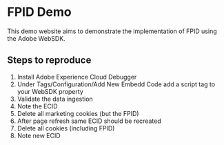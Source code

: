 # FPID Demo
This demo website aims to demonstrate the implementation of FPID using the Adobe WebSDK.

## Steps to reproduce
1. Install Adobe Experience Cloud Debugger
2. Under Tags/Configuration/Add New Embedd Code add a script tag to your WebSDK property
3. Validate the data ingestion
4. Note the ECID
5. Delete all marketing cookies (but the FPID)
6. After page refresh same ECID should be recreated
7. Delete all cookies (including FPID)
8. Note new ECID
